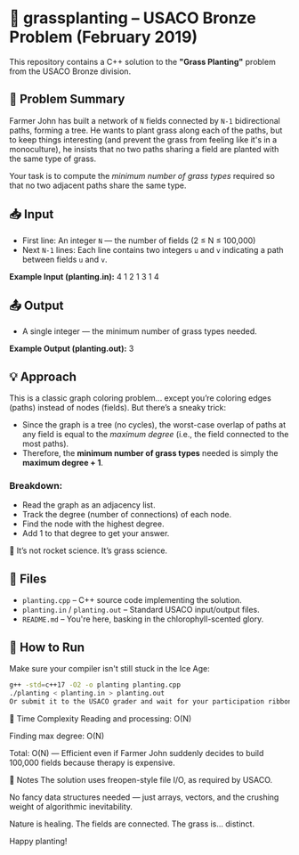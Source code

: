 # 🌱 grassplanting – USACO Bronze Problem (February 2019)

This repository contains a C++ solution to the **"Grass Planting"** problem from the USACO Bronze division.

## 🐄 Problem Summary

Farmer John has built a network of `N` fields connected by `N-1` bidirectional paths, forming a tree. He wants to plant grass along each of the paths, but to keep things interesting (and prevent the grass from feeling like it's in a monoculture), he insists that no two paths sharing a field are planted with the same type of grass.

Your task is to compute the *minimum number of grass types* required so that no two adjacent paths share the same type.

## 📥 Input

- First line: An integer `N` — the number of fields (2 ≤ N ≤ 100,000)
- Next `N-1` lines: Each line contains two integers `u` and `v` indicating a path between fields `u` and `v`.

**Example Input (planting.in):**
4
1 2
1 3
1 4

## 📤 Output

- A single integer — the minimum number of grass types needed.

**Example Output (planting.out):**
3

## 💡 Approach

This is a classic graph coloring problem... except you’re coloring edges (paths) instead of nodes (fields). But there’s a sneaky trick:

- Since the graph is a tree (no cycles), the worst-case overlap of paths at any field is equal to the *maximum degree* (i.e., the field connected to the most paths).
- Therefore, the **minimum number of grass types** needed is simply the **maximum degree + 1**.

### Breakdown:
- Read the graph as an adjacency list.
- Track the degree (number of connections) of each node.
- Find the node with the highest degree.
- Add 1 to that degree to get your answer.

🥱 It’s not rocket science. It’s grass science.

## 📁 Files

- `planting.cpp` – C++ source code implementing the solution.
- `planting.in` / `planting.out` – Standard USACO input/output files.
- `README.md` – You're here, basking in the chlorophyll-scented glory.

## 🚀 How to Run

Make sure your compiler isn't still stuck in the Ice Age:

```bash
g++ -std=c++17 -O2 -o planting planting.cpp
./planting < planting.in > planting.out
Or submit it to the USACO grader and wait for your participation ribbon.
```
🧠 Time Complexity
Reading and processing: O(N)

Finding max degree: O(N)

Total: O(N) — Efficient even if Farmer John suddenly decides to build 100,000 fields because therapy is expensive.

🌾 Notes
The solution uses freopen-style file I/O, as required by USACO.

No fancy data structures needed — just arrays, vectors, and the crushing weight of algorithmic inevitability.

Nature is healing. The fields are connected. The grass is... distinct.

Happy planting!
